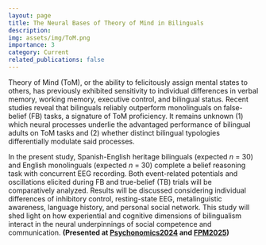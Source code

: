 ```yaml
---
layout: page
title: The Neural Bases of Theory of Mind in Bilinguals
description:
img: assets/img/ToM.png
importance: 3
category: Current
related_publications: false
---
```

Theory of Mind (ToM), or the ability to felicitously assign mental states to others, has previously exhibited sensitivity to individual differences in verbal memory, working memory, executive control, and bilingual status. Recent studies reveal that bilinguals reliably outperform monolinguals on false-belief (FB) tasks, a signature of ToM proficiency. It remains unknown (1) which neural processes underlie the advantaged performance of bilingual adults on ToM tasks and (2) whether distinct bilingual typologies differentially modulate said processes.

In the present study, Spanish-English heritage bilinguals (expected *n* = 30) and English monolinguals (expected *n* = 30) complete a belief reasoning task with concurrent EEG recording. Both event-related potentials and oscillations elicited during FB and true-belief (TB) trials will be comparatively analyzed. Results will be discussed considering individual differences of inhibitory control, resting-state EEG, metalinguistic awareness, language history, and personal social network. This study will shed light on how experiential and cognitive dimensions of bilingualism interact in the neural underpinnings of social competence and communication. **(Presented at [Psychonomics2024](https://cdn.ymaws.com/www.psychonomic.org/resource/resmgr/annual_meeting/2024_meeting/abstract_book/2024_abstracts_final.pdf) and [FPM2025](https://mll.fsu.edu/event/florida-psycholinguistics-meeting-2025))**
